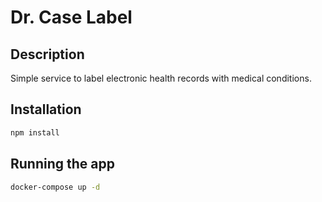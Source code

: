 # Dr. Case Label
## Description
Simple service to label electronic health records with medical conditions. 

## Installation

```bash
npm install
```

## Running the app

```bash
docker-compose up -d
```
